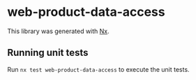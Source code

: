 # web-product-data-access

This library was generated with [Nx](https://nx.dev).

## Running unit tests

Run `nx test web-product-data-access` to execute the unit tests.
